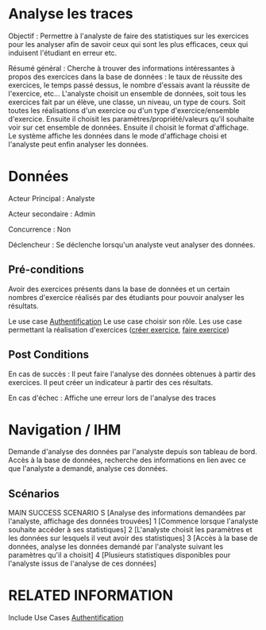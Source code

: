 
# Analyse les traces

Objectif : Permettre à l'analyste de faire des statistiques sur les exercices pour les analyser afin de savoir ceux qui 
sont les plus efficaces, ceux qui induisent l'étudiant en erreur etc.

Résumé général : Cherche à trouver des informations intéressantes à propos des exercices dans la base de données : le taux de réussite des exercices, le temps passé dessus, le nombre d'essais avant la réussite de l'exercice, etc...
L'analyste choisit un ensemble de données, soit tous les exercices fait par un élève, une classe, un niveau, un type de cours. Soit toutes les réalisations d'un exercice ou d'un type d'exercice/ensemble d'exercice.
Ensuite il choisit les paramètres/propriété/valeurs qu'il souhaite voir sur cet ensemble de données.
Ensuite il choisit le format d'affichage.
Le système affiche les données dans le mode d'affichage choisi et l'analyste peut enfin 
analyser les données. 

# Données

Acteur Principal : Analyste

Acteur secondaire : Admin

Concurrence : Non

Déclencheur : Se déclenche lorsqu'un analyste veut analyser des données.



## Pré-conditions

Avoir des exercices présents dans la base de données et un certain nombres d'exercice réalisés par des 
étudiants pour pouvoir analyser les résultats.

Le use case [Authentification](../utilisateur/authentification.md)
Le use case choisir son rôle.
Les use case permettant la réalisation d'exercices ([créer exercice](../createur/createexercice.md), [faire exercice](../etudiant/faireexercice.md))


## Post Conditions

En cas de succès : Il peut faire l'analyse des données obtenues à partir des exercices. Il peut créer un indicateur à partir des ces résultats.

En cas d'échec : Affiche une erreur lors de l'analyse des traces


# Navigation / IHM 

Demande d'analyse des données par l'analyste depuis son tableau de bord.
Accès à la base de données, recherche des informations en lien avec ce que l'analyste a demandé, analyse ces données.


## Scénarios

MAIN SUCCESS SCENARIO
S	[Analyse des informations demandées par l'analyste, affichage des données trouvées]
1	[Commence lorsque l'analyste souhaite accéder à ses statistiques]
2   [L'analyste choisit les paramètres et les données sur lesquels il veut avoir des statistiques]
3	[Accès à la base de données, analyse les données demandé par l'analyste suivant les paramètres qu'il a choisit]
4	[Plusieurs statistiques disponibles pour l'analyste issus de l'analyse de ces données]


# RELATED INFORMATION

Include Use Cases    [Authentification](../utilisateur/authentification.md)


<!--- 
Author : Raphael
Validator : Hugo
-->


